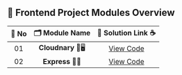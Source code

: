 ## 🧩 Frontend Project Modules Overview

| 🔢 **No** | 🗂️ **Module Name**                | 🔗 **Solution Link** ☕ |
|:--------:|:----------------------------------:|:----------------------:|
| 01       | **Cloudnary** 🎨🖥️                  | [View Code](https://github.com/Sangram03/Hackthons-Ideas-used/tree/main/Backend/Cloudnary) |
| 02       | **Express** 🧠🔧                    | [View Code](https://github.com/Sangram03/Hackthons-Ideas-used/tree/main/Backend/Express) |
